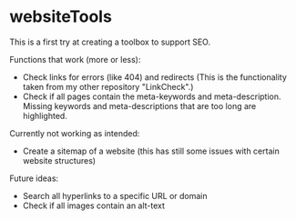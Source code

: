 # websiteTools

This is a first try at creating a toolbox to support SEO.

Functions that work (more or less):
- Check links for errors (like 404) and redirects (This is the functionality taken from my other repository "LinkCheck".)
- Check if all pages contain the meta-keywords and meta-description. Missing keywords and meta-descriptions that are too long are highlighted.

Currently not working as intended:
- Create a sitemap of a website (this has still some issues with certain website structures)

Future ideas:
- Search all hyperlinks to a specific URL or domain
- Check if all images contain an alt-text
